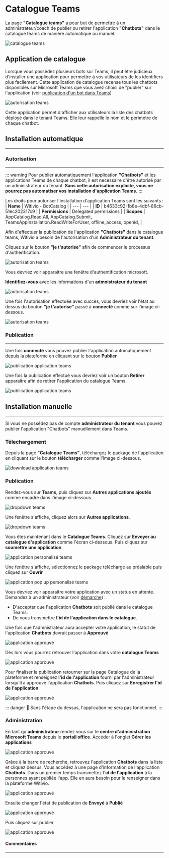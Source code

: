 # Catalogue Teams

La page **"Catalogue teams"** a pour but  de permettre à un administrateur/coach de publier ou retirer l'application **"Chatbots"** dans le catalogue teams de manière automatique ou manuel.

<div class="image_center">
  <img :src="$withBase('/assets/img/fr/page_accueil/CatalogueTeams.PNG')" alt="catalogue teams">
</div>

## Application de catalogue

Lorsque vous possèdez plusieurs bots sur Teams, il peut être judicieux d'installer une application pour permettre à vos utilisateurs de les identifiers plus facilement.
Cette application de catalogue recense tous les chatbots disponibles sur Microsoft Teams que vous avez choisi de "publier" sur l'application (voir [publication d'un bot dans Teams](/fr/chatbot/parametres/canaux.html#microsoft-teams))

<div class="image_center">
  <img :src="$withBase('/assets/img/fr/page_accueil/chatbotApp.PNG')" alt="autorisation teams">
</div>

Cette application permet d'afficher aux utilisateurs la liste des chatbots déployé dans le tenant Teams.
Elle leur rappelle le nom et le perimetre de chaque chatbot.

## Installation automatique ##
------------------------------

### Autorisation ###
------------------------------

::: warning 
Pour publier automatiquement l'application **"Chatbots"** et les applications Teams de chaque chatbot, il est necessaire d'être autorisé par un administrateur du tenant.
**Sans cette autorisation explicite, vous ne pourrez pas automatiser vos installation d'application Teams.**
:::

Les droits pour autoriser l'installation d'application Teams sont les suivants :
| **Name** | Witivio - BotCatalog |
| --- | --- |
| **ID** | b4633c92-1b8e-4dbf-86cb-51ec202317c9 |
| **Permissions** | Delegated permissions |
| **Scopes** | AppCatalog.Read.All, AppCatalog.Submit, TeamsAppInstallation.ReadWriteForUser, offline_access, openid, |


Afin d'effectuer la publication de l'application **"Chatbots"** dans le catalogue teams, Witivio a besoin de l'autorisation d'un **Administrateur du tenant**.

Cliquez sur le bouton **"je t'autorise"** afin de commencer le processus d'authenfication.

<div class="image_center">
  <img :src="$withBase('/assets/img/fr/page_accueil/autorisationauto.PNG')" alt="autorisation teams">
</div>

Vous devriez voir apparaitre une fenêtre d'authentification microsoft.

**Identifiez-vous** avec les informations d'un **admnistrateur du tenant**

<div class="image_center">
  <img :src="$withBase('/assets/img/fr/page_accueil/popupautorisation.PNG')" alt="autorisation teams">
</div>

Une fois l'autorisation effectuée avec succès, vous devriez voir l'état au dessus du bouton **"je t'autorise"** passé à **connecté** comme sur l'image ci-dessous.

<div class="image_center">
  <img :src="$withBase('/assets/img/fr/page_accueil/authSucess.PNG')" alt="autorisation teams">
</div>

### Publication ###
------------------------------
Une fois **connecté** vous pouvez publier l'application automatiquement depuis la plateforme en cliquant sur le bouton **Publier**

<div class="image_center">
  <img :src="$withBase('/assets/img/fr/page_accueil/publishApp.PNG')" alt="publication application teams">
</div>

Une fois la publication effectué vous devriez voir un bouton **Retirer** apparaître afin de retirer l'application du catalogue Teams.

<div class="image_center">
  <img :src="$withBase('/assets/img/fr/page_accueil/unpublishApp.PNG')" alt="publication application teams">
</div>


## Installation manuelle ##
------------------------------
Si vous ne possédez pas de compte **administrateur du tenant** vous pouvez publier l'application "Chatbots" manuellement dans Teams.

### Télechargement ###
Depuis la page **"Catalogue Teams"**, téléchargez le package de l'application en cliquant sur le bouton **télécharger** comme l'image ci-dessous.

<div class="image_center">
  <img :src="$withBase('/assets/img/fr/page_accueil/downloadZip.PNG')" alt="download application teams">
</div>

### Publication ###

Rendez-vous sur **Teams**, puis cliquez sur **Autres applications ajoutés** comme encadré dans l'image ci-dessous.

<div class="image_center">
  <img :src="$withBase('/assets/img/fr/page_accueil/teams.PNG')" alt="dropdown teams">
</div>

Une fenêtre s'affiche, cliquez alors sur **Autres applications**.

<div class="image_center">
  <img :src="$withBase('/assets/img/fr/page_accueil/dropdownteams.PNG')" alt="dropdown teams">
</div>

Vous êtes maintenant dans le **Catalogue Teams**.
Cliquez sur **Envoyer au catalogue d'application** comme l'écran ci-dessous.
Puis cliquez sur **soumettre une application**

<div class="image_center">
  <img :src="$withBase('/assets/img/fr/page_accueil/appliCatalogue.PNG')" alt="application personalisé teams">
</div>

Une fenêtre s'affiche, sélectionnez le package téléchargé au préalable puis cliquez sur **Ouvrir**

<div class="image_center">
  <img :src="$withBase('/assets/img/fr/page_accueil/popupappliperso.PNG')" alt="application pop up personalisé teams">
</div>

Vous devriez voir apparaître votre application avec un status en attente.
Demandez à un administrateur (voir [démarche](/fr/chatbot/acceuil/catalogue.html#administration)) :
* D'accepter que l'application **Chatbots** soit publié dans le catalogue Teams.
* De vous transmettre **l'id de l'application dans le catalogue**.

Une fois que l'admnistrateur aura accepter votre application, le statut de l'application **Chatbots** devrait passer à **Approuvé**

<div class="image_center">
  <img :src="$withBase('/assets/img/fr/page_accueil/approuved.PNG')" alt="application approuvé">
</div>

Dès lors vous pourrez retrouver l'application dans votre **catalogue Teams**

<div class="image_center">
  <img :src="$withBase('/assets/img/fr/page_accueil/chatbotsCatalogues.PNG')" alt="application approuvé">
</div>

Pour finaliser la publication retourner sur la page Catalogue de la plateforme et renseignez **l'id de l'application** fourni par l'administrateur lorsqu'il a approuvé l'application **Chatbots**.
Puis cliquez sur **Enregistrer l'id de l'application**

<div class="image_center">
  <img :src="$withBase('/assets/img/fr/page_accueil/idApp.PNG')" alt="application approuvé">
</div>

::: danger 🔴
Sans l'étape du dessus, l'application ne sera pas fonctionnel.
:::

### Administration ###
En tant qu'**administrateur** rendez vous sur le **centre d'administration Microsoft Teams** depuis le **portail office**.
Accéder à l'onglet **Gérer les applications**

<div class="image_center">
  <img :src="$withBase('/assets/img/fr/page_accueil/manageApp.PNG')" alt="application approuvé">
</div>

Grâce à la barre de recherche, retrouvez l'application **Chatbots** dans la liste et cliquez dessus.
Vous accédez à une page d'information de l'application **Chatbots**.
Dans  un premier temps transmettez l'**id de l'application** à la personnes ayant publiée l'app.
Elle en aura besoin pour le renseigner dans la plateforme Witivio.

<div class="image_center">
  <img :src="$withBase('/assets/img/fr/page_accueil/detailIdApp.PNG')" alt="application approuvé">
</div>

Ensuite changer l'état de publication de **Envoyé** à **Publié**

<div class="image_center">
  <img :src="$withBase('/assets/img/fr/page_accueil/detailApp.PNG')" alt="application approuvé">
</div>

Puis cliquez sur publier

<div class="image_center">
  <img :src="$withBase('/assets/img/fr/page_accueil/publishPopUp.PNG')" alt="application approuvé">
</div>

#### Commentaires
---

<Commentaire />